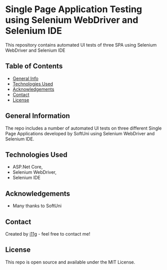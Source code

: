 # Single Page Application Testing using Selenium WebDriver and Selenium IDE 
This repository contains automated UI tests of three SPA using Selenium WebDriver and Selenium IDE

## Table of Contents
* [General Info](#general-information)
* [Technologies Used](#technologies-used)
* [Acknowledgements](#acknowledgements)
* [Contact](#contact)
* [License](#license) 

## General Information
The repo includes a number of automated UI tests on three different Single Page Applications developed by SoftUni using Selenium WebDriver and Selenium IDE.


## Technologies Used
- ASP.Net Core,
- Selenium WebDriver,
- Selenium IDE 

## Acknowledgements

- Many thanks to SoftUni

## Contact
Created by [i11g](https://i11g.github.io) - feel free to contact me!

## License 
This repo is open source and available under the MIT License. 
